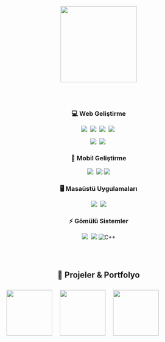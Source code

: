<div align="center">

  <img height="200" src="https://github-readme-stats.vercel.app/api/top-langs/?username=Ali-Berk&theme=vue-dark&show_icons=true&hide_border=true&layout=donut"> </img>

  <br><br>

  <h3>💻 Web Geliştirme</h3>
  <img src="https://img.shields.io/badge/React-20232A?logo=react&logoColor=61DAFB"></img>&nbsp;
  <img src="https://img.shields.io/badge/Vue.js-35495E?logo=vue.js&logoColor=4FC08D"></img>&nbsp;
  <img src="https://img.shields.io/badge/PHP-777BB4?logo=php&logoColor=fff"></img>&nbsp;
  <img src="https://img.shields.io/badge/CodeIgniter-EF4223?logo=codeigniter&logoColor=white"/>&nbsp;

  <img src="https://img.shields.io/badge/.NET-512BD4?logo=dotnet&logoColor=fff"></img>&nbsp;
  <img src="https://img.shields.io/badge/Django-092E20?logo=django&logoColor=fff"></img>&nbsp;

  <h3>📱 Mobil Geliştirme</h3>
  <img src="https://img.shields.io/badge/React_Native-20232A?logo=react&logoColor=61DAFB"></img>&nbsp;
  <img src="https://img.shields.io/badge/.NET-512BD4?logo=dotnet&logoColor=fff"></img>
  <img src="https://img.shields.io/badge/Flutter-02569B?logo=flutter&logoColor=fff"></img>

  <h3>🖥 Masaüstü Uygulamaları</h3>
  <img src="https://img.shields.io/badge/C%23-239120?logo=c-sharp&logoColor=fff"></img>&nbsp;
  <img src="https://img.shields.io/badge/Python-3776AB?logo=python&logoColor=fff"></img>

  <h3>⚡ Gömülü Sistemler</h3>
  <img src="https://img.shields.io/badge/Arduino-00979D?logo=arduino&logoColor=fff"></img>&nbsp;
  <img src="https://img.shields.io/badge/C-00599C?logo=c&logoColor=fff"></img>
  <img src="https://img.shields.io/badge/C%2B%2B-00599C?logo=c%2B%2B&logoColor=fff" alt="C++">





  <br><br>

<!-- Portfolyo / Repo Carousel -->
<h2>🚀 Projeler & Portfolyo</h2>
<div style="display:flex; overflow-x:auto; gap:20px; padding:10px;">
  <a href="https://github.com/Ali-Berk/Ayvaz-Otomotiv-Stock-Managetment-GUI">
    <img height="120" src="https://github-readme-stats.vercel.app/api/pin/?username=Ali-Berk&repo=Ayvaz-Otomotiv-Stock-Managetment-GUI&theme=vue-dark&hide_border=true">
  </a>
  <a href="https://github.com/Ali-Berk/MKU-Teknoloji-Dijital-Kostebek">
    <img height="120" src="https://github-readme-stats.vercel.app/api/pin/?username=Ali-Berk&repo=MKU-Teknoloji-Dijital-Kostebek&theme=vue-dark&hide_border=true">
  </a>
  <a href="https://github.com/Ali-Berk/vue.js-edu-project">
    <img height="120" src="https://github-readme-stats.vercel.app/api/pin/?username=Ali-Berk&repo=vue.js-edu-project&theme=vue-dark&hide_border=true">
  </a>
</div>


</div> 
